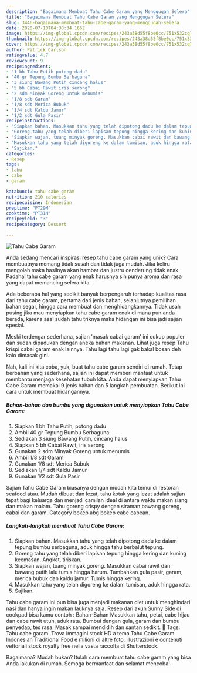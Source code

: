 ```yaml
---
description: "Bagaimana Membuat Tahu Cabe Garam yang Menggugah Selera"
title: "Bagaimana Membuat Tahu Cabe Garam yang Menggugah Selera"
slug: 3446-bagaimana-membuat-tahu-cabe-garam-yang-menggugah-selera
date: 2020-07-10T04:38:34.166Z
image: https://img-global.cpcdn.com/recipes/243a38d55f8be0cc/751x532cq70/tahu-cabe-garam-foto-resep-utama.jpg
thumbnail: https://img-global.cpcdn.com/recipes/243a38d55f8be0cc/751x532cq70/tahu-cabe-garam-foto-resep-utama.jpg
cover: https://img-global.cpcdn.com/recipes/243a38d55f8be0cc/751x532cq70/tahu-cabe-garam-foto-resep-utama.jpg
author: Patrick Carlson
ratingvalue: 4.7
reviewcount: 9
recipeingredient:
- "1 bh Tahu Putih potong dadu"
- "40 gr Tepung Bumbu Serbaguna"
- "3 siung Bawang Putih cincang halus"
- "5 bh Cabai Rawit iris serong"
- "2 sdm Minyak Goreng untuk menumis"
- "1/8 sdt Garam"
- "1/8 sdt Merica Bubuk"
- "1/4 sdt Kaldu Jamur"
- "1/2 sdt Gula Pasir"
recipeinstructions:
- "Siapkan bahan. Masukkan tahu yang telah dipotong dadu ke dalam tepung bumbu serbaguna, aduk hingga tahu berbalut tepung."
- "Goreng tahu yang telah diberi lapisan tepung hingga kering dan kuning keemasan. Angkat, tiriskan."
- "Siapkan wajan, tuang minyak goreng. Masukkan cabai rawit dan bawang putih lalu tumis hingga harum. Tambahkan gula pasir, garam, merica bubuk dan kaldu jamur. Tumis hingga kering."
- "Masukkan tahu yang telah digoreng ke dalam tumisan, aduk hingga rata."
- "Sajikan."
categories:
- Resep
tags:
- tahu
- cabe
- garam

katakunci: tahu cabe garam 
nutrition: 210 calories
recipecuisine: Indonesian
preptime: "PT29M"
cooktime: "PT31M"
recipeyield: "3"
recipecategory: Dessert

---
```



![Tahu Cabe Garam](https://img-global.cpcdn.com/recipes/243a38d55f8be0cc/751x532cq70/tahu-cabe-garam-foto-resep-utama.jpg)

Anda sedang mencari inspirasi resep tahu cabe garam yang unik? Cara membuatnya memang tidak susah dan tidak juga mudah. Jika keliru mengolah maka hasilnya akan hambar dan justru cenderung tidak enak. Padahal tahu cabe garam yang enak harusnya sih punya aroma dan rasa yang dapat memancing selera kita.

Ada beberapa hal yang sedikit banyak berpengaruh terhadap kualitas rasa dari tahu cabe garam, pertama dari jenis bahan, selanjutnya pemilihan bahan segar, hingga cara membuat dan menghidangkannya. Tidak usah pusing jika mau menyiapkan tahu cabe garam enak di mana pun anda berada, karena asal sudah tahu triknya maka hidangan ini bisa jadi sajian spesial.

Meski terdengar sederhana, sajian &#39;masak cabai garam&#39; ini cukup populer dan sudah dipadukan dengan aneka bahan makanan. Lihat juga resep Tahu krispi cabai garam enak lainnya. Tahu lagi tahu lagi gak bakal bosan deh kalo dimasak gini.


Nah, kali ini kita coba, yuk, buat tahu cabe garam sendiri di rumah. Tetap berbahan yang sederhana, sajian ini dapat memberi manfaat untuk membantu menjaga kesehatan tubuh kita. Anda dapat menyiapkan Tahu Cabe Garam memakai 9 jenis bahan dan 5 langkah pembuatan. Berikut ini cara untuk membuat hidangannya.

<!--inarticleads1-->

##### Bahan-bahan dan bumbu yang digunakan untuk menyiapkan Tahu Cabe Garam:

1. Siapkan 1 bh Tahu Putih, potong dadu
1. Ambil 40 gr Tepung Bumbu Serbaguna
1. Sediakan 3 siung Bawang Putih, cincang halus
1. Siapkan 5 bh Cabai Rawit, iris serong
1. Gunakan 2 sdm Minyak Goreng untuk menumis
1. Ambil 1/8 sdt Garam
1. Gunakan 1/8 sdt Merica Bubuk
1. Sediakan 1/4 sdt Kaldu Jamur
1. Gunakan 1/2 sdt Gula Pasir


Sajian Tahu Cabe Garam biasanya dengan mudah kita temui di restoran seafood atau. Mudah dibuat dan lezat, tahu kotak yang lezat adalah sajian tepat bagi keluarga dan menjadi camilan ideal di antara waktu makan siang dan makan malam. Tahu goreng crispy dengan siraman bawang goreng, cabai dan garam. Category bokep abg bokep cabe cabean. 

<!--inarticleads2-->

##### Langkah-langkah membuat Tahu Cabe Garam:

1. Siapkan bahan. Masukkan tahu yang telah dipotong dadu ke dalam tepung bumbu serbaguna, aduk hingga tahu berbalut tepung.
1. Goreng tahu yang telah diberi lapisan tepung hingga kering dan kuning keemasan. Angkat, tiriskan.
1. Siapkan wajan, tuang minyak goreng. Masukkan cabai rawit dan bawang putih lalu tumis hingga harum. Tambahkan gula pasir, garam, merica bubuk dan kaldu jamur. Tumis hingga kering.
1. Masukkan tahu yang telah digoreng ke dalam tumisan, aduk hingga rata.
1. Sajikan.


Tahu cabe garam ini pun bisa juga menjadi makanan diet untuk menghindari nasi dan hanya ingin makan lauknya saja. Resep dari akun Sunny Side di cookpad bisa kamu contoh : Bahan-Bahan  Masukkan tahu, petai, cabe hijau dan cabe rawit utuh, aduk rata. Bumbui dengan gula, garam dan bumbu penyedap, tes rasa. Masak sampai mendidih dan santan sedikit.  Tags: Tahu cabe garam. Trova immagini stock HD a tema Tahu Cabe Garam Indonesian Traditional Food e milioni di altre foto, illustrazioni e contenuti vettoriali stock royalty free nella vasta raccolta di Shutterstock. 

Bagaimana? Mudah bukan? Itulah cara membuat tahu cabe garam yang bisa Anda lakukan di rumah. Semoga bermanfaat dan selamat mencoba!
